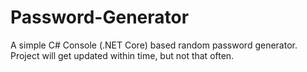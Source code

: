 # Password-Generator
A simple C# Console (.NET Core) based random password generator. Project will get updated within time, but not that often.
